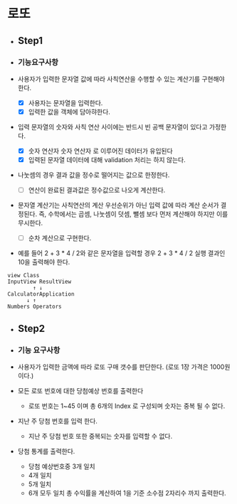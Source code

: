 # 로또

- ## Step1

- ### 기능요구사항

- 사용자가 입력한 문자열 값에 따라 사칙연산을 수행할 수 있는 계산기를 구현해야 한다.
  - [x] 사용자는 문자열을 입력한다.
  - [x] 입력한 값을 객체에 담아햐한다.
- 입력 문자열의 숫자와 사칙 연산 사이에는 반드시 빈 공백 문자열이 있다고 가정한다.
  - [x] 숫자 연산자 숫자 연산자 로 이루어진 데이터가 유입된다
  - [x] 입력된 문자열 데이터에 대해 validation 처리는 하지 않는다.
- 나눗셈의 경우 결과 값을 정수로 떨어지는 값으로 한정한다.
  - [ ] 연산이 완료된 결과값은 정수값으로 나오게 계산한다.
- 문자열 계산기는 사칙연산의 계산 우선순위가 아닌 입력 값에 따라 계산 순서가 결정된다. 즉, 수학에서는 곱셈, 나눗셈이 덧셈, 뺄셈 보다 먼저 계산해야 하지만 이를 무시한다.
  - [ ] 순차 계산으로 구현한다.
- 예를 들어 2 + 3 * 4 / 2와 같은 문자열을 입력할 경우 2 + 3 * 4 / 2 실행 결과인 10을 출력해야 한다.


```text
view Class
InputView ResultView
        ↑ ↓
CalculatorApplication    
      ↓ ↑ 
Numbers Operators
```


- ## Step2

- ### 기능 요구사항
- 사용자가 입력한 금액에 따라 로또 구매 갯수를 판단한다. (로또 1장 가격은 1000원이다.)
- 모든 로또 번호에 대한 당첨예상 번호를 출력한다
  - 로또 번호는 1~45 이며 총 6개의 Index 로 구성되며 숫자는 중복 될 수 없다.
- 지난 주 당첨 번호를 입력 한다.
  - 지난 주 당첨 번호 또한 중복되는 숫자를 입력할 수 없다.
- 당첨 통계를 출력한다.
  - 당첨 예상번호중 3개 일치
  - 4개 일치
  - 5개 일치
  - 6개 모두 일치
총 수익률을 계산하여 1을 기준 소수점 2자리수 까지 출력한다.